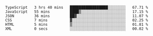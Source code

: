 <!--START_SECTION:waka-->

```text
TypeScript   3 hrs 40 mins   █████████████████░░░░░░░░   67.71 %
JavaScript   55 mins         ████▒░░░░░░░░░░░░░░░░░░░░   17.15 %
JSON         36 mins         ██▓░░░░░░░░░░░░░░░░░░░░░░   11.07 %
CSS          7 mins          ▓░░░░░░░░░░░░░░░░░░░░░░░░   02.25 %
HTML         5 mins          ▒░░░░░░░░░░░░░░░░░░░░░░░░   01.81 %
XML          0 secs          ░░░░░░░░░░░░░░░░░░░░░░░░░   00.02 %
```

<!--END_SECTION:waka-->


<!--
**Leorio21/Leorio21** is a ✨ _special_ ✨ repository because its `README.md` (this file) appears on your GitHub profile.

Here are some ideas to get you started:

- 🔭 I’m currently working on ...
- 🌱 I’m currently learning ...
- 👯 I’m looking to collaborate on ...
- 🤔 I’m looking for help with ...
- 💬 Ask me about ...
- 📫 How to reach me: ...
- 😄 Pronouns: ...
- ⚡ Fun fact: ...
-->
